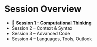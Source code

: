 # Session Overview

- 🤔 [**Session 1 – Computational Thinking**](sessions/Session1_Computational_Thinking/README.md)
- Session 2 – Context & Syntax
- Session 3 – Advanced Code
- Session 4 – Languages, Tools, Outlook
